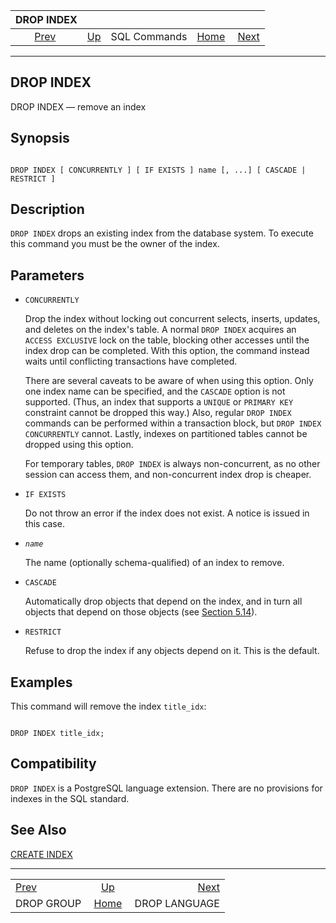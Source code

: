 <!--?xml version="1.0" encoding="UTF-8" standalone="no"?-->

|                DROP INDEX                |                                        |              |                                                       |                                                |
| :--------------------------------------: | :------------------------------------- | :----------: | ----------------------------------------------------: | ---------------------------------------------: |
| [Prev](sql-dropgroup.html "DROP GROUP")  | [Up](sql-commands.html "SQL Commands") | SQL Commands | [Home](index.html "PostgreSQL 17devel Documentation") |  [Next](sql-droplanguage.html "DROP LANGUAGE") |

***

## DROP INDEX

DROP INDEX — remove an index

## Synopsis

```

DROP INDEX [ CONCURRENTLY ] [ IF EXISTS ] name [, ...] [ CASCADE | RESTRICT ]
```

## Description

`DROP INDEX` drops an existing index from the database system. To execute this command you must be the owner of the index.

## Parameters

* `CONCURRENTLY`

    Drop the index without locking out concurrent selects, inserts, updates, and deletes on the index's table. A normal `DROP INDEX` acquires an `ACCESS EXCLUSIVE` lock on the table, blocking other accesses until the index drop can be completed. With this option, the command instead waits until conflicting transactions have completed.

    There are several caveats to be aware of when using this option. Only one index name can be specified, and the `CASCADE` option is not supported. (Thus, an index that supports a `UNIQUE` or `PRIMARY KEY` constraint cannot be dropped this way.) Also, regular `DROP INDEX` commands can be performed within a transaction block, but `DROP INDEX CONCURRENTLY` cannot. Lastly, indexes on partitioned tables cannot be dropped using this option.

    For temporary tables, `DROP INDEX` is always non-concurrent, as no other session can access them, and non-concurrent index drop is cheaper.

* `IF EXISTS`

    Do not throw an error if the index does not exist. A notice is issued in this case.

* *`name`*

    The name (optionally schema-qualified) of an index to remove.

* `CASCADE`

    Automatically drop objects that depend on the index, and in turn all objects that depend on those objects (see [Section 5.14](ddl-depend.html "5.14. Dependency Tracking")).

* `RESTRICT`

    Refuse to drop the index if any objects depend on it. This is the default.

## Examples

This command will remove the index `title_idx`:

```

DROP INDEX title_idx;
```

## Compatibility

`DROP INDEX` is a PostgreSQL language extension. There are no provisions for indexes in the SQL standard.

## See Also

[CREATE INDEX](sql-createindex.html "CREATE INDEX")

***

|                                          |                                                       |                                                |
| :--------------------------------------- | :---------------------------------------------------: | ---------------------------------------------: |
| [Prev](sql-dropgroup.html "DROP GROUP")  |         [Up](sql-commands.html "SQL Commands")        |  [Next](sql-droplanguage.html "DROP LANGUAGE") |
| DROP GROUP                               | [Home](index.html "PostgreSQL 17devel Documentation") |                                  DROP LANGUAGE |
